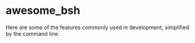 # awesome_bsh

Here are some of the features commonly used in development, simplified by the command line.
